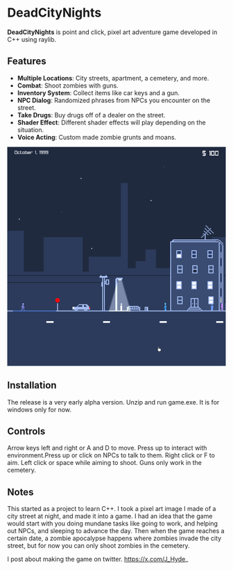 # DeadCityNights

**DeadCityNights** is point and click, pixel art adventure game developed in C++ using raylib. 

## Features
- **Multiple Locations**: City streets, apartment, a cemetery, and more.
- **Combat**: Shoot zombies with guns.
- **Inventory System**: Collect items like car keys and a gun.
- **NPC Dialog**: Randomized phrases from NPCs you encounter on the street.
- **Take Drugs**: Buy drugs off of a dealer on the street.
- **Shader Effect**: Different shader effects will play depending on the situation.
- **Voice Acting**: Custom made zombie grunts and moans.

![Screenshot of the game](ScreenShot0.png)

## Installation
The release is a very early alpha version. Unzip and run game.exe. It is for windows only for now. 

## Controls
Arrow keys left and right or A and D to move. Press up to interact with environment.Press up or click on NPCs to talk to them. Right click or F to aim. Left click or space while aiming to shoot. Guns only work in the cemetery.

## Notes
This started as a project to learn C++. I took a pixel art image I made of a city street at night, and made it into a game. I had an idea that the game would start with you doing mundane tasks like going to work, and helping out NPCs, and sleeping to advance the day. Then when the game reaches a certain date, a zombie apocalypse happens where zombies invade the city street, but for now you can only shoot zombies in the cemetery.

I post about making the game on twitter. https://x.com/J_Hyde_